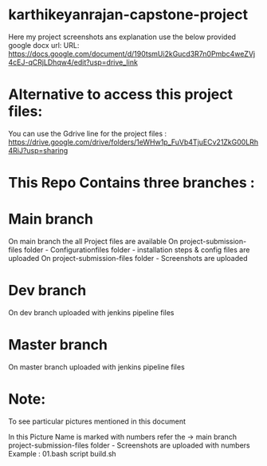 # karthikeyanrajan-capstone-project
Here my project screenshots ans explanation use the below provided google docx url:
URL: https://docs.google.com/document/d/190tsmUi2kGucd3R7n0Pmbc4weZVj4cEJ-qCRjLDhqw4/edit?usp=drive_link

# Alternative to access this project files:
You can use the Gdrive line for the project files : https://drive.google.com/drive/folders/1eWHw1p_FuVb4TjuECv21ZkG00LRh4RiJ?usp=sharing

# This Repo Contains three branches :

# Main branch
On main branch the all Project files are available
On project-submission-files folder - Configurationfiles folder - installation steps & config files are uploaded
On project-submission-files folder - Screenshots are uploaded

# Dev branch
   On dev branch uploaded with jenkins pipeline files 

# Master branch
On master branch uploaded with jenkins pipeline files

# Note:
To see particular pictures mentioned in this document

In this Picture Name is marked with numbers refer the → main branch project-submission-files folder - Screenshots are uploaded with numbers 
Example : 01.bash script build.sh

